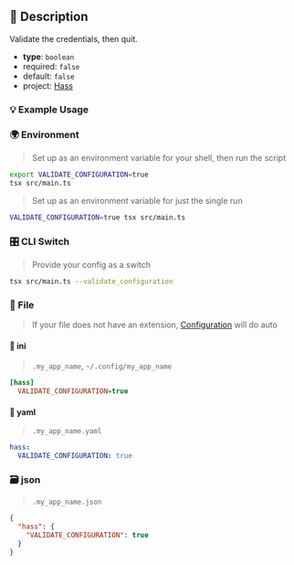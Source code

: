 ## 📜 Description

Validate the credentials, then quit.

- **type**: `boolean`
- required: `false`
- default: `false`
- project: [Hass](/hass)

### 💡 Example Usage

### 🌍 Environment

> Set up as an environment variable for your shell, then run the script
```bash
export VALIDATE_CONFIGURATION=true
tsx src/main.ts
```
> Set up as an environment variable for just the single run

```bash
VALIDATE_CONFIGURATION=true tsx src/main.ts
```
### 🎛️ CLI Switch

> Provide your config as a switch
```bash
tsx src/main.ts --validate_configuration
```
### 📁 File
>  If your file does not have an extension, [Configuration](/core/configuration) will do auto
#### 📘 ini

> `.my_app_name`, `~/.config/my_app_name`

```ini
[hass]
  VALIDATE_CONFIGURATION=true
```
#### 📄 yaml

> `.my_app_name.yaml`

```yaml
hass:
  VALIDATE_CONFIGURATION: true
```
### 🗃️ json

> `.my_app_name.json`

```json
{
  "hass": {
    "VALIDATE_CONFIGURATION": true
  }
}
```
